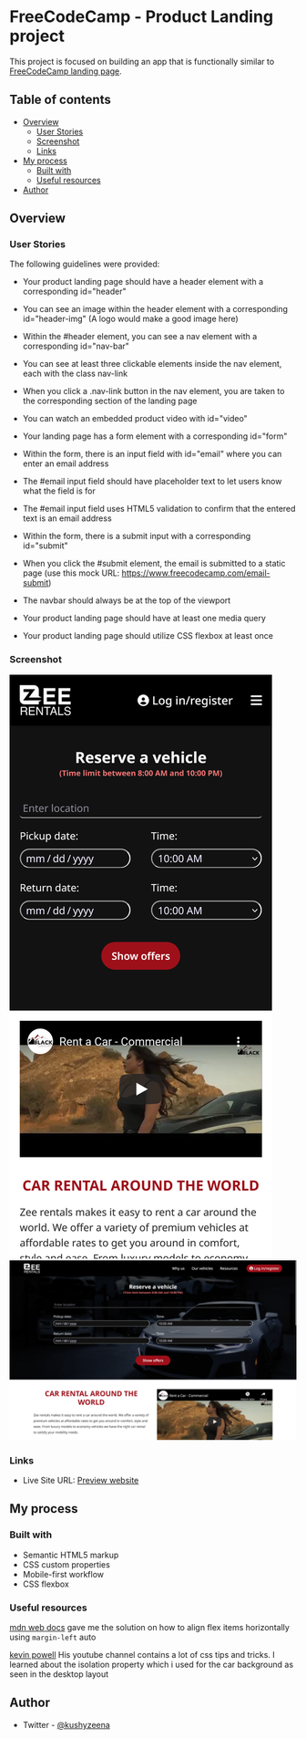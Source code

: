 # FreeCodeCamp - Product Landing project

This project is focused on building an app that is functionally similar to [FreeCodeCamp landing page](https://product-landing-page.freecodecamp.rocks/).

## Table of contents

- [Overview](#overview)
  - [User Stories](#user-stories)
  - [Screenshot](#screenshot)
  - [Links](#links)
- [My process](#my-process)
  - [Built with](#built-with)
  - [Useful resources](#useful-resources)
- [Author](#author)

## Overview

### User Stories

The following guidelines were provided:

- Your product landing page should have a header element with a corresponding id="header"

- You can see an image within the header element with a corresponding id="header-img" (A logo would make a good image here)

- Within the #header element, you can see a nav element with a corresponding id="nav-bar"

- You can see at least three clickable elements inside the nav element, each with the class nav-link

- When you click a .nav-link button in the nav element, you are taken to the corresponding section of the landing page

- You can watch an embedded product video with id="video"

- Your landing page has a form element with a corresponding id="form"

- Within the form, there is an input field with id="email" where you can enter an email address

- The #email input field should have placeholder text to let users know what the field is for

- The #email input field uses HTML5 validation to confirm that the entered text is an email address

- Within the form, there is a submit input with a corresponding id="submit"

- When you click the #submit element, the email is submitted to a static page (use this mock URL: https://www.freecodecamp.com/email-submit)

- The navbar should always be at the top of the viewport

- Your product landing page should have at least one media query

- Your product landing page should utilize CSS flexbox at least once

### Screenshot

![mobile screenshot](./images/mobile.png)
![desktop screenshot](./images/desktop.png)

### Links

- Live Site URL: [Preview website](https://kushyzee.github.io/zee-rentals-landing-page/)

## My process

### Built with

- Semantic HTML5 markup
- CSS custom properties
- Mobile-first workflow
- CSS flexbox

### Useful resources

[mdn web docs](https://developer.mozilla.org/en-US/docs/Web/CSS/CSS_Flexible_Box_Layout/Aligning_Items_in_a_Flex_Container) gave me the solution on how to align flex items horizontally using `margin-left` auto

[kevin powell](https://youtu.be/sNYVqfRwX1A) His youtube channel contains a lot of css tips and tricks. I learned about the isolation property which i used for the car background as seen in the desktop layout

## Author

- Twitter - [@kushyzeena](https://www.twitter.com/kushyzeena)
